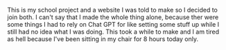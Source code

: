 This is my school project and a website I was told to make so I decided to join both.
I can't say that I made the whole thing alone, because ther were some things I had to rely on Chat GPT for like setting some stuff up while I still had no idea what I was doing.
This took a while to make and I am tired as hell because I've been sitting in my chair for 8 hours today only.
